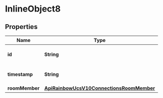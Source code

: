 

# InlineObject8

## Properties

Name | Type | Description | Notes
------------ | ------------- | ------------- | -------------
**id** | **String** | the connection Id | 
**timestamp** | **String** | the notification timestamp | 
**roomMember** | [**ApiRainbowUcsV10ConnectionsRoomMember**](ApiRainbowUcsV10ConnectionsRoomMember.md) |  | 



